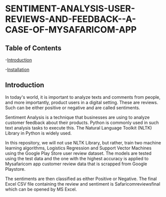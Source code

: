 # SENTIMENT-ANALYSIS-USER-REVIEWS-AND-FEEDBACK--A-CASE-OF-MYSAFARICOM-APP

## Table of Contents
-[Introduction](#Introduction)

-[Installation](#Installation)


## Introduction

In today's world, it is important to analyze texts and comments from people, and more importantly, product users in a digital setting. These are reviews. Such can be either positive or negative and are called sentiments.

Sentiment Analysis is a technique that businesses are using to analyze customer feedback about their products. Python is commonly used in such text analysis tasks to execute this. The Natural Language Toolkit (NLTK) Library in Python is widely used.

In this repository, we will not use NLTK Library, but rather, train two machine learning algorithms, Logistics Regression and Support Vector Machines using the Google Play Store user review dataset. The models are tested using the test data and the one with the highest accuracy is applied to Mysafaricom app customer review data that is scrapped from Google Playstore.

The sentiments are then classified as either Positive or Negative. The final Excel CSV file containing the review and sentiment is Safaricomreviewsfinal which can be opened by MS Excel.
